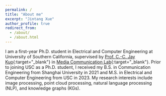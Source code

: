 ```yaml
---
permalink: /
title: "About me"
excerpt: "Jintang Xue"
author_profile: true
redirect_from: 
  - /about/
  - /about.html
---
```


I am a first-year Ph.D. student in Electrical and Computer Engineering at University of Southern California, supervised by [Prof. C.-C. Jay Kuo](https://viterbi.usc.edu/directory/faculty/Kuo/Chung-Chieh){:target="_blank"} in [Media Communication Lab](https://mcl.usc.edu/){:target="_blank"}. Prior to joining USC as a Ph.D. student, I received my B.S. in Communication Engineering from Shanghai University in 2021 and M.S. in Electrical and Computer Engineering from USC in 2023. My research interests include image processing, point cloud processing, natural language processing (NLP), and knowledge graphs (KGs).
